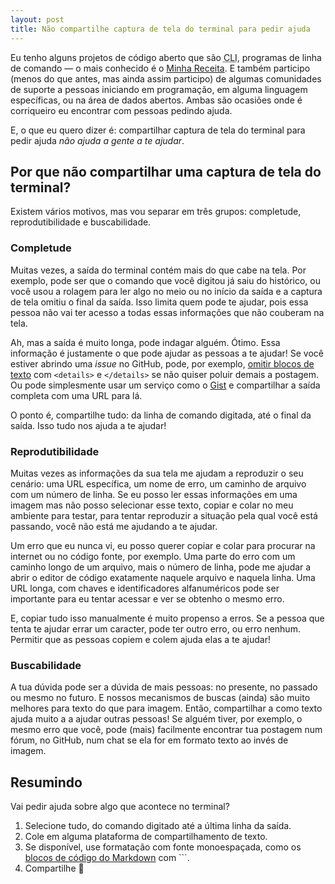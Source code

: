 ```yaml
---
layout: post
title: Não compartilhe captura de tela do terminal para pedir ajuda
---
```


Eu tenho alguns projetos de código aberto que são <abbr title="Command-line interface">CLI</abbr>, programas de linha de comando — o mais conhecido é o [Minha Receita](https://github.com/cuducos/minha-receita). E também participo (menos do que antes, mas ainda assim participo) de algumas comunidades de suporte a pessoas iniciando em programação, em alguma linguagem específicas, ou na área de dados abertos. Ambas são ocasiões onde é corriqueiro eu encontrar com pessoas pedindo ajuda.

E, o que eu quero dizer é: compartilhar captura de tela do terminal para pedir ajuda _não ajuda a gente a te ajudar_.

## Por que não compartilhar uma captura de tela do terminal?

Existem vários motivos, mas vou separar em três grupos: completude, reprodutibilidade e buscabilidade.

### Completude

Muitas vezes, a saída do terminal contém mais do que cabe na tela. Por exemplo, pode ser que o comando que você digitou já saiu do histórico, ou você usou a rolagem para ler algo no meio ou no início da saída e a captura de tela omitiu o final da saída. Isso limita quem pode te ajudar, pois essa pessoa não vai ter acesso a todas essas informações que não couberam na tela.

Ah, mas a saída é muito longa, pode indagar alguém. Ótimo. Essa informação é justamente o que pode ajudar as pessoas a te ajudar! Se você estiver abrindo uma _issue_ no GitHub, pode, por exemplo, [omitir blocos de texto](https://docs.github.com/en/get-started/writing-on-github/working-with-advanced-formatting/organizing-information-with-collapsed-sections) com `<details>` e `</details>` se não quiser poluir demais a postagem. Ou pode simplesmente usar um serviço como o [Gist](https://gist.github.com) e compartilhar a saída completa com uma URL para lá.

O ponto é, compartilhe tudo: da linha de comando digitada, até o final da saída. Isso tudo nos ajuda a te ajudar!

### Reprodutibilidade

Muitas vezes as informações da sua tela me ajudam a reproduzir o seu cenário: uma URL específica, um nome de erro, um caminho de arquivo com um número de linha. Se eu posso ler essas informações em uma imagem mas não posso selecionar esse texto, copiar e colar no meu ambiente para testar, para tentar reproduzir a situação pela qual você está passando, você não está me ajudando a te ajudar.

Um erro que eu nunca vi, eu posso querer copiar e colar para procurar na internet ou no código fonte, por exemplo. Uma parte do erro com um caminho longo de um arquivo, mais o número de linha, pode me ajudar a abrir o editor de código exatamente naquele arquivo e naquela linha. Uma URL longa, com chaves e identificadores alfanuméricos pode ser importante para eu tentar acessar e ver se obtenho o mesmo erro.

E, copiar tudo isso manualmente é muito propenso a erros. Se a pessoa que tenta te ajudar errar um caracter, pode ter outro erro, ou erro nenhum. Permitir que as pessoas copiem e colem ajuda elas a te ajudar!

### Buscabilidade

A tua dúvida pode ser a dúvida de mais pessoas: no presente, no passado ou mesmo no futuro. E nossos mecanismos de buscas (ainda) são muito melhores para texto do que para imagem. Então, compartilhar a como texto ajuda muito a a ajudar outras pessoas! Se alguém tiver, por exemplo, o mesmo erro que você, pode (mais) facilmente encontrar tua postagem num fórum, no GitHub, num chat se ela for em formato texto ao invés de imagem.

## Resumindo

Vai pedir ajuda sobre algo que acontece no terminal?

1. Selecione tudo, do comando digitado até a última linha da saída.
2. Cole em alguma plataforma de compartilhamento de texto.
3. Se disponível, use formatação com fonte monoespaçada, como os [blocos de código do Markdown](https://spec.commonmark.org/0.31.2/#fenced-code-blocks) com ```.
4. Compartilhe 💜
